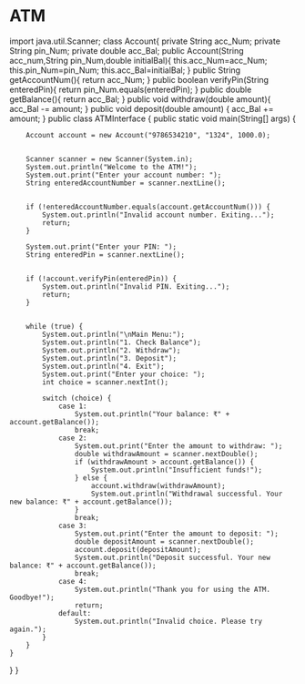 # ATM
import java.util.Scanner;
class Account{
  private String acc_Num;
  private String pin_Num;
  private double acc_Bal;
  public Account(String acc_num,String pin_Num,double initialBal){
    this.acc_Num=acc_Num;
    this.pin_Num=pin_Num;
    this.acc_Bal=initialBal;
  }
  public String getAccountNum(){
   return acc_Num;
  }
  public boolean verifyPin(String enteredPin){
   return pin_Num.equals(enteredPin);
  }
  public double getBalance(){
   return acc_Bal;
  }
  public void withdraw(double amount){
    acc_Bal -= amount;
  }
   public void deposit(double amount) {
    acc_Bal += amount;
  }
public class ATMInterface {
    public static void main(String[] args) {
        
        Account account = new Account("9786534210", "1324", 1000.0);

        
        Scanner scanner = new Scanner(System.in);
        System.out.println("Welcome to the ATM!");
        System.out.print("Enter your account number: ");
        String enteredAccountNumber = scanner.nextLine();

        
        if (!enteredAccountNumber.equals(account.getAccountNum())) {
            System.out.println("Invalid account number. Exiting...");
            return;
        }

        System.out.print("Enter your PIN: ");
        String enteredPin = scanner.nextLine();

        
        if (!account.verifyPin(enteredPin)) {
            System.out.println("Invalid PIN. Exiting...");
            return;
        }

       
        while (true) {
            System.out.println("\nMain Menu:");
            System.out.println("1. Check Balance");
            System.out.println("2. Withdraw");
            System.out.println("3. Deposit");
            System.out.println("4. Exit");
            System.out.print("Enter your choice: ");
            int choice = scanner.nextInt();

            switch (choice) {
                case 1:
                    System.out.println("Your balance: ₹" + account.getBalance());
                    break;
                case 2:
                    System.out.print("Enter the amount to withdraw: ");
                    double withdrawAmount = scanner.nextDouble();
                    if (withdrawAmount > account.getBalance()) {
                        System.out.println("Insufficient funds!");
                    } else {
                        account.withdraw(withdrawAmount);
                        System.out.println("Withdrawal successful. Your new balance: ₹" + account.getBalance());
                    }
                    break;
                case 3:
                    System.out.print("Enter the amount to deposit: ");
                    double depositAmount = scanner.nextDouble();
                    account.deposit(depositAmount);
                    System.out.println("Deposit successful. Your new balance: ₹" + account.getBalance());
                    break;
                case 4:
                    System.out.println("Thank you for using the ATM. Goodbye!");
                    return;
                default:
                    System.out.println("Invalid choice. Please try again.");
            }
        }
    }
}
}
